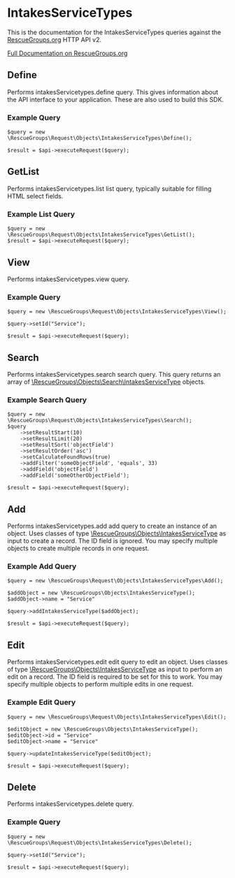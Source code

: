 # IntakesServiceTypes

This is the documentation for the IntakesServiceTypes queries against the [RescueGroups.org](https://www.rescuegroups.org/) HTTP API v2.

[Full Documentation on RescueGroups.org](https://userguide.rescuegroups.org/display/APIDG/Object+definitions#Objectdefinitions-intakesServicetypes)

## Define
Performs intakesServicetypes.define query. This gives information about the API interface to your application. These are also used to build this SDK.

### Example Query

    $query = new \RescueGroups\Request\Objects\IntakesServiceTypes\Define();

    $result = $api->executeRequest($query);
## GetList
Performs intakesServicetypes.list list query, typically suitable for filling HTML select fields.

### Example List Query

    $query = new \RescueGroups\Request\Objects\IntakesServiceTypes\GetList();
    $result = $api->executeRequest($query);
## View
Performs intakesServicetypes.view query.

### Example Query

    $query = new \RescueGroups\Request\Objects\IntakesServiceTypes\View();

    $query->setId("Service");

    $result = $api->executeRequest($query);

## Search
Performs intakesServicetypes.search search query. This query returns an array of [\RescueGroups\Objects\Search\IntakesServiceType](../../../src/Objects/Search/IntakesServiceType.php) objects.

### Example Search Query

    $query = new \RescueGroups\Request\Objects\IntakesServiceTypes\Search();
    $query
        ->setResultStart(10)
        ->setResultLimit(20)
        ->setResultSort('objectField')
        ->setResultOrder('asc')
        ->setCalculateFoundRows(true)
        ->addFilter('someObjectField', 'equals', 33)
        ->addField('objectField')
        ->addField('someOtherObjectField');

    $result = $api->executeRequest($query);
## Add
Performs intakesServicetypes.add add query to create an instance of an object. Uses classes of type [\RescueGroups\Objects\IntakesServiceType](../../../src/Objects/IntakesServiceType.php) as input to create a record. The ID field is ignored. You may specify multiple objects to create multiple records in one request.

### Example Add Query

    $query = new \RescueGroups\Request\Objects\IntakesServiceTypes\Add();

    $addObject = new \RescueGroups\Objects\IntakesServiceType();
    $addObject->name = "Service"

    $query->addIntakesServiceType($addObject);

    $result = $api->executeRequest($query);
## Edit
Performs intakesServicetypes.edit edit query to edit an object. Uses classes of type [\RescueGroups\Objects\IntakesServiceType](../../../src/Objects/IntakesServiceType.php) as input to perform an edit on a record. The ID field is required to be set for this to work. You may specify multiple objects to perform multiple edits in one request.

### Example Edit Query

    $query = new \RescueGroups\Request\Objects\IntakesServiceTypes\Edit();

    $editObject = new \RescueGroups\Objects\IntakesServiceType();
    $editObject->id = "Service"
    $editObject->name = "Service"

    $query->updateIntakesServiceType($editObject);

    $result = $api->executeRequest($query);
## Delete
Performs intakesServicetypes.delete query.

### Example Query

    $query = new \RescueGroups\Request\Objects\IntakesServiceTypes\Delete();

    $query->setId("Service");

    $result = $api->executeRequest($query);

